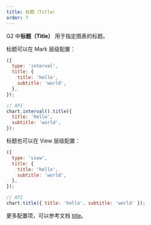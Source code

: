 ```yaml
---
title: 标题（Title）
order: 7
---
```


G2 中**标题（Title）** 用于指定图表的标题。

标题可以在 Mark 层级配置：

```js
({
  type: 'interval',
  title: {
    title: 'hello',
    subtitle: 'world',
  },
});
```

```js
// API
chart.interval().title({
  title: 'hello',
  subtitle: 'world',
});
```

标题也可以在 View 层级配置：

```js
({
  type: 'view',
  title: {
    title: 'hello',
    subtitle: 'world',
  },
});
```

```js
// API
chart.title({ title: 'hello', subtitle: 'world' });
```

更多配置项，可以参考文档 [title](/spec/component/title)。
